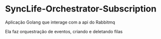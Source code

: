 # SyncLife-Orchestrator-Subscription

Aplicação Golang que interage com a api do Rabbitmq

Ela faz orquestração de eventos, criando e deletando filas
